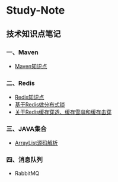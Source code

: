 # Study-Note
## 技术知识点笔记

### 一、Maven

- <a href="/20190708/maven.md" target="_blank">Maven知识点</a>

### 二、Redis

- <a href="/20190709/Redis.md" target="_blank">Redis知识点</a>  
- <a href="/20190711/Redis分布式锁.md" target="_blank">基于Redis做分布式锁</a>
- <a href="/20190711/关于Redis问题.md" target="_blank">关于Redis缓存穿透、缓存雪崩和缓存击穿</a>

### 三、JAVA集合

- <a href="/20190710/ArrayList.md" target="_blank">ArrayList源码解析</a>

### 四、消息队列

- RabbitMQ
